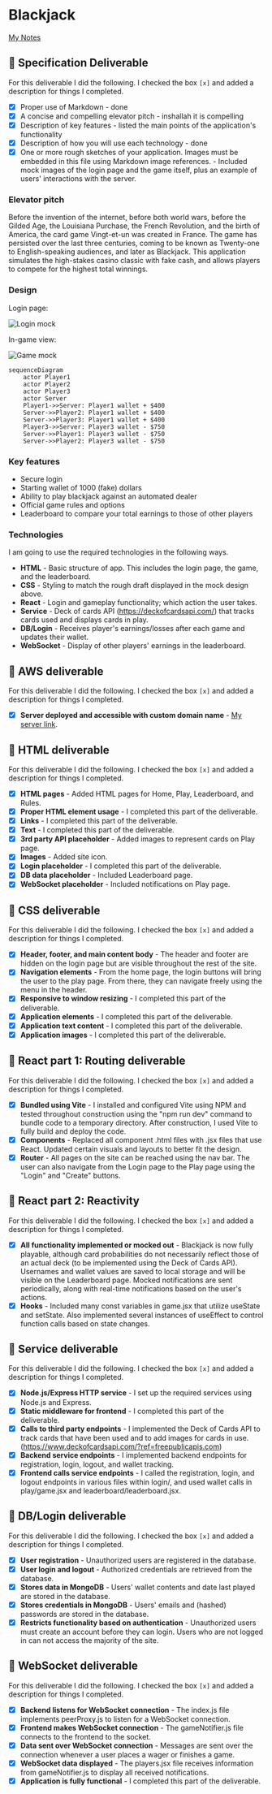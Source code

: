 # Blackjack

[My Notes](notes.md)

## 🚀 Specification Deliverable

For this deliverable I did the following. I checked the box `[x]` and added a description for things I completed.

- [x] Proper use of Markdown - done
- [x] A concise and compelling elevator pitch - inshallah it is compelling
- [x] Description of key features - listed the main points of the application's functionality
- [x] Description of how you will use each technology - done
- [x] One or more rough sketches of your application. Images must be embedded in this file using Markdown image references. - Included mock images of the login page and the game itself, plus an example of users' interactions with the server.

### Elevator pitch

Before the invention of the internet, before both world wars, before the Gilded Age, the Louisiana Purchase, the French Revolution, and the birth of America, the card game Vingt-et-un was created in France. The game has persisted over the last three centuries, coming to be known as Twenty-one to English-speaking audiences, and later as Blackjack. This application simulates the high-stakes casino classic with fake cash, and allows players to compete for the highest total winnings.

### Design

Login page:

![Login mock](blackjacklogin.PNG)

In-game view:

![Game mock](blackjackmock.PNG)

```mermaid
sequenceDiagram
    actor Player1
    actor Player2
    actor Player3
    actor Server
    Player1->>Server: Player1 wallet + $400
    Server->>Player2: Player1 wallet + $400
    Server->>Player3: Player1 wallet + $400
    Player3->>Server: Player3 wallet - $750
    Server->>Player1: Player3 wallet - $750
    Server->>Player2: Player3 wallet - $750
```

### Key features

- Secure login
- Starting wallet of 1000 (fake) dollars
- Ability to play blackjack against an automated dealer
- Official game rules and options
- Leaderboard to compare your total earnings to those of other players

### Technologies

I am going to use the required technologies in the following ways.

- **HTML** - Basic structure of app. This includes the login page, the game, and the leaderboard.
- **CSS** - Styling to match the rough draft displayed in the mock design above.
- **React** - Login and gameplay functionality; which action the user takes.
- **Service** - Deck of cards API (https://deckofcardsapi.com/) that tracks cards used and displays cards in play.
- **DB/Login** - Receives player's earnings/losses after each game and updates their wallet.
- **WebSocket** - Display of other players' earnings in the leaderboard.

## 🚀 AWS deliverable

For this deliverable I did the following. I checked the box `[x]` and added a description for things I completed.

- [x] **Server deployed and accessible with custom domain name** - [My server link](https://blackjackonline.click).

## 🚀 HTML deliverable

For this deliverable I did the following. I checked the box `[x]` and added a description for things I completed.

- [x] **HTML pages** - Added HTML pages for Home, Play, Leaderboard, and Rules.
- [x] **Proper HTML element usage** - I completed this part of the deliverable.
- [x] **Links** - I completed this part of the deliverable.
- [x] **Text** - I completed this part of the deliverable.
- [x] **3rd party API placeholder** - Added images to represent cards on Play page.
- [x] **Images** - Added site icon.
- [x] **Login placeholder** - I completed this part of the deliverable.
- [x] **DB data placeholder** - Included Leaderboard page.
- [x] **WebSocket placeholder** - Included notifications on Play page.

## 🚀 CSS deliverable

For this deliverable I did the following. I checked the box `[x]` and added a description for things I completed.

- [x] **Header, footer, and main content body** - The header and footer are hidden on the login page but are visible throughout the rest of the site.
- [x] **Navigation elements** - From the home page, the login buttons will bring the user to the play page. From there, they can navigate freely using the menu in the header.
- [x] **Responsive to window resizing** - I completed this part of the deliverable.
- [x] **Application elements** - I completed this part of the deliverable.
- [x] **Application text content** - I completed this part of the deliverable.
- [x] **Application images** - I completed this part of the deliverable.

## 🚀 React part 1: Routing deliverable

For this deliverable I did the following. I checked the box `[x]` and added a description for things I completed.

- [x] **Bundled using Vite** - I installed and configured Vite using NPM and tested throughout construction using the "npm run dev" command to bundle code to a temporary directory. After construction, I used Vite to fully build and deploy the code.
- [x] **Components** - Replaced all component .html files with .jsx files that use React. Updated certain visuals and layouts to better fit the design.
- [x] **Router** - All pages on the site can be reached using the nav bar. The user can also navigate from the Login page to the Play page using the "Login" and "Create" buttons.

## 🚀 React part 2: Reactivity

For this deliverable I did the following. I checked the box `[x]` and added a description for things I completed.

- [x] **All functionality implemented or mocked out** - Blackjack is now fully playable, although card probabilities do not necessarily reflect those of an actual deck (to be implemented using the Deck of Cards API). Usernames and wallet values are saved to local storage and will be visible on the Leaderboard page. Mocked notifications are sent periodically, along with real-time notifications based on the user's actions.
- [x] **Hooks** - Included many const variables in game.jsx that utilize useState and setState. Also implemented several instances of useEffect to control function calls based on state changes.

## 🚀 Service deliverable

For this deliverable I did the following. I checked the box `[x]` and added a description for things I completed.

- [x] **Node.js/Express HTTP service** - I set up the required services using Node.js and Express.
- [x] **Static middleware for frontend** - I completed this part of the deliverable.
- [x] **Calls to third party endpoints** - I implemented the Deck of Cards API to track cards that have been used and to add images for cards in use. (https://www.deckofcardsapi.com/?ref=freepublicapis.com)
- [x] **Backend service endpoints** - I implemented backend endpoints for registration, login, logout, and wallet tracking.
- [x] **Frontend calls service endpoints** - I called the registration, login, and logout endpoints in various files within login/, and used wallet calls in play/game.jsx and leaderboard/leaderboard.jsx.

## 🚀 DB/Login deliverable

For this deliverable I did the following. I checked the box `[x]` and added a description for things I completed.

- [x] **User registration** - Unauthorized users are registered in the database.
- [x] **User login and logout** - Authorized credentials are retrieved from the database.
- [x] **Stores data in MongoDB** - Users' wallet contents and date last played are stored in the database.
- [x] **Stores credentials in MongoDB** - Users' emails and (hashed) passwords are stored in the database.
- [x] **Restricts functionality based on authentication** - Unauthorized users must create an account before they can login. Users who are not logged in can not access the majority of the site.

## 🚀 WebSocket deliverable

For this deliverable I did the following. I checked the box `[x]` and added a description for things I completed.

- [x] **Backend listens for WebSocket connection** - The index.js file implements peerProxy.js to listen for a WebSocket connection.
- [x] **Frontend makes WebSocket connection** - The gameNotifier.js file connects to the frontend to the socket.
- [x] **Data sent over WebSocket connection** - Messages are sent over the connection whenever a user places a wager or finishes a game.
- [x] **WebSocket data displayed** - The players.jsx file receives information from gameNotifier.js to display all received notifications.
- [x] **Application is fully functional** - I completed this part of the deliverable.
